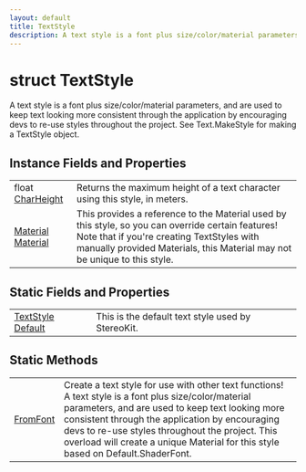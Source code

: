 ```yaml
---
layout: default
title: TextStyle
description: A text style is a font plus size/color/material parameters, and are used to keep text looking more consistent through the application by encouraging devs to re-use styles throughout the project. See Text.MakeStyle for making a TextStyle object.
---
```

# struct TextStyle

A text style is a font plus size/color/material parameters,
and are used to keep text looking more consistent through the
application by encouraging devs to re-use styles throughout the
project. See Text.MakeStyle for making a TextStyle object.

## Instance Fields and Properties

|  |  |
|--|--|
|float [CharHeight]({{site.url}}/Pages/StereoKit/TextStyle/CharHeight.html)|Returns the maximum height of a text character using this style, in meters.|
|[Material]({{site.url}}/Pages/StereoKit/Material.html) [Material]({{site.url}}/Pages/StereoKit/TextStyle/Material.html)|This provides a reference to the Material used by this style, so you can override certain features! Note that if you're creating TextStyles with manually provided Materials, this Material may not be unique to this style.|

## Static Fields and Properties

|  |  |
|--|--|
|[TextStyle]({{site.url}}/Pages/StereoKit/TextStyle.html) [Default]({{site.url}}/Pages/StereoKit/TextStyle/Default.html)|This is the default text style used by StereoKit.|

## Static Methods

|  |  |
|--|--|
|[FromFont]({{site.url}}/Pages/StereoKit/TextStyle/FromFont.html)|Create a text style for use with other text functions! A text style is a font plus size/color/material parameters, and are used to keep text looking more consistent through the application by encouraging devs to re-use styles throughout the project.  This overload will create a unique Material for this style based on Default.ShaderFont.|
